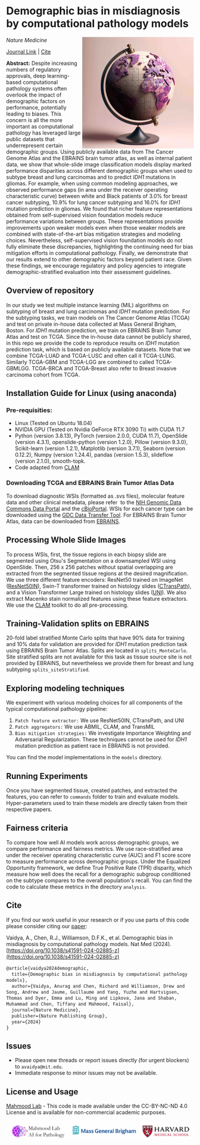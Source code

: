# Demographic bias in misdiagnosis by computational pathology models

*Nature Medicine* <img src=".github/cover.jpg" width="300px" align="right" />

[Journal Link](https://doi.org/10.1038/s41591-024-02885-z) | [Cite](##Cite)

**Abstract:** Despite increasing numbers of regulatory approvals, deep learning-based computational pathology systems often overlook the impact of demographic factors on performance, potentially leading to biases. This concern is all the more important as computational pathology has leveraged large public datasets that underrepresent certain demographic groups. Using publicly available data from The Cancer Genome Atlas and the EBRAINS brain tumor atlas, as well as internal patient data, we show that whole-slide image classification models display marked performance disparities across different demographic groups when used to subtype breast and lung carcinomas and to predict _IDH1_ mutations in gliomas. For example, when using common modeling approaches, we observed performance gaps (in area under the receiver operating characteristic curve) between white and Black patients of 3.0% for breast cancer subtyping, 10.9% for lung cancer subtyping and 16.0% for *IDH1* mutation prediction in gliomas. We found that richer feature representations obtained from self-supervised vision foundation models reduce performance variations between groups. These representations provide improvements upon weaker models even when those weaker models are combined with state-of-the-art bias mitigation strategies and modeling choices. Nevertheless, self-supervised vision foundation models do not fully eliminate these discrepancies, highlighting the continuing need for bias mitigation efforts in computational pathology. Finally, we demonstrate that our results extend to other demographic factors beyond patient race. Given these findings, we encourage regulatory and policy agencies to integrate demographic-stratified evaluation into their assessment guidelines.


## Overview of repository
In our study we test multiple instance learning (MIL) algorithms on subtyping of breast and lung carcinomas and *IDH1* mutation prediction. For the subtyping tasks, we train models on The Cancer Genome Atlas (TCGA) and test on private in-house data collected at Mass General Brigham, Boston. For *IDH1* mutation prediction, we train on EBRAINS Brain Tumor Atlas and test on TCGA. Since the in-house data cannot be publicly shared, in this repo we provide the code to reproduce results on *IDH1* mutation prediction task, which is  based on publicly available datasets. Note that we combine TCGA-LUAD and TCGA-LUSC and often call it TCGA-LUNG. Similarly TCGA-GBM and TCGA-LGG are combined to called TCGA-GBMLGG. TCGA-BRCA and TCGA-Breast also refer to Breast invasive carcinoma cohort from TCGA.

## Installation Guide for Linux (using anaconda)
### Pre-requisities: 
- Linux (Tested on Ubuntu 18.04)
- NVIDIA GPU (Tested on Nvidia GeForce RTX 3090 Ti) with CUDA 11.7
- Python (version 3.8.13), PyTorch (version 2.0.0, CUDA 11.7), OpenSlide (version 4.3.1), openslide-python (version 1.2.0), Pillow (version 9.3.0), Scikit-learn (version 1.2.1), Matplotlib (version 3.7.1), Seaborn (version 0.12.2), Numpy (version 1.24.4), pandas (version 1.5.3), slideflow (version 2.1.0), smooth-topk.
- Code adapted from [CLAM](https://github.com/mahmoodlab/CLAM)

### Downloading TCGA and EBRAINS Brain Tumor Atlas Data
To download diagnostic WSIs (formatted as .svs files), molecular feature data and other clinical metadata, please refer  to the [NIH Genomic Data Commons Data Portal](https://portal.gdc.cancer.gov) and the [cBioPortal](https://www.cbioportal.org/). WSIs for each cancer type can be downloaded using the [GDC Data Transfer Tool](https://docs.gdc.cancer.gov/Data_Transfer_Tool/Users_Guide/Data_Download_and_Upload/). For EBRAINS Brain Tumor Atlas, data can be downloaded from [EBRAINS](https://search.kg.ebrains.eu/instances/Dataset/8fc108ab-e2b4-406f-8999-60269dc1f994). 

## Processing Whole Slide Images 
To process WSIs, first, the tissue regions in each biopsy slide are segmented using Otsu's Segmentation on a downsampled WSI using OpenSlide. Then, 256 x 256 patches without spatial overlapping are extracted from the segmented tissue regions at the desired magnification. We use three different feature encoders: $\text{ResNet50}$ trained on ImageNet ([ResNet50IN](https://github.com/mahmoodlab/CLAM)), Swin-T transformer trained on histology slides ([CTransPath](https://github.com/Xiyue-Wang/TransPath)), and a Vision Transformer Large trained on histology slides ([UNI](https://github.com/mahmoodlab/UNI)). We also extract Macenko stain normalized features using these feature extractors. We use the [CLAM](https://github.com/mahmoodlab/CLAM) toolkit to do all pre-processing.   

## Training-Validation splits on EBRAINS
20-fold label stratified Monte Carlo splits that have 90% data for training and 10% data for validation are provided for *IDH1* mutation prediction task using EBRAINS Brain Tumor Atlas. Splits are located in `splits_MonteCarlo`. Site stratified splits are not available for this task as tissue source site is not provided by EBRAINS, but nevertheless we provide them for breast and lung subtyping `splits_siteStratified`.  

## Exploring modeling techniques
We experiment with various modeling choices for all components of the typical computational pathology pipeline:
1. `Patch feature extractor:` We use ResNet50IN, CTransPath, and UNI
2. `Patch aggregators:` We use ABMIL, CLAM, and TransMIL 
3. `Bias mitigation strategies:` We investigate Importance Weighting and Adversarial Regularization. These techniques cannot be used for *IDH1* mutation prediction as patient race in EBRAINS is not provided.

You can find the model implementations in the `models` directory. 

## Running Experiments 
Once you have segmented tissue, created patches, and extracted the features, you can refer to `commands` folder to train and evaluate models. Hyper-parameters used to train these models are directly taken from their respective papers.

## Fairness criteria
To compare how well AI models work across demographic groups, we compare performance and fairness metrics. We use race-stratified area under the receiver operating characteristic curve (AUC) and F1 score score to measure performance across demographic groups. Under the Equalized Opportunity framework, we define True Positive Rate (TPR) disparity, which measure how well does the recall for a demographic subgroup conditioned on the subtype compares to the overall population's recall. You can find the code to calculate these metrics in the directory `analysis`. 

## Cite
If you find our work useful in your research or if you use parts of this code please consider citing our [paper](https://doi.org/10.1038/s41591-024-02885-z):

Vaidya, A., Chen, R.J., Williamson, D.F.K., et al. Demographic bias in misdiagnosis by computational pathology models. Nat Med (2024). [https://doi.org/10.1038/s41591-024-02885-z](https://doi.org/10.1038/s41591-024-02885-z)

```bibtext
@article{vaidya2024demographic,
  title={Demographic bias in misdiagnosis by computational pathology models},
  author={Vaidya, Anurag and Chen, Richard and Williamson, Drew and Song, Andrew and Jaume, Guillaume and Yang, Yuzhe and Hartvigsen, Thomas and Dyer, Emma and Lu, Ming and Lipkova, Jana and Shaban, Muhammad and Chen, Tiffany and Mahmood, Faisal},
  journal={Nature Medicine},
  publisher={Nature Publishing Group},
  year={2024}
}
```

## Issues 
- Please open new threads or report issues directly (for urgent blockers) to `avaidya@mit.edu`.
- Immediate response to minor issues may not be available.

## License and Usage 
[Mahmood Lab](https://faisal.ai) - This code is made available under the CC-BY-NC-ND 4.0 License and is available for non-commercial academic purposes.

![alt text](.github/logo.png)

